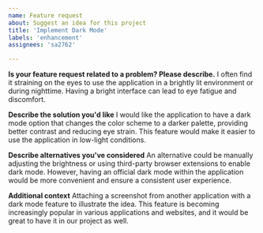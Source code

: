 ```yaml
---
name: Feature request
about: Suggest an idea for this project
title: 'Implement Dark Mode'
labels: 'enhancement'
assignees: 'sa2762'

---
```


**Is your feature request related to a problem? Please describe.**
I often find it straining on the eyes to use the application in a brightly lit environment or during nighttime. Having a bright interface can lead to eye fatigue and discomfort.

**Describe the solution you'd like**
I would like the application to have a dark mode option that changes the color scheme to a darker palette, providing better contrast and reducing eye strain. This feature would make it easier to use the application in low-light conditions.

**Describe alternatives you've considered**
An alternative could be manually adjusting the brightness or using third-party browser extensions to enable dark mode. However, having an official dark mode within the application would be more convenient and ensure a consistent user experience.

**Additional context**
Attaching a screenshot from another application with a dark mode feature to illustrate the idea. This feature is becoming increasingly popular in various applications and websites, and it would be great to have it in our project as well.
